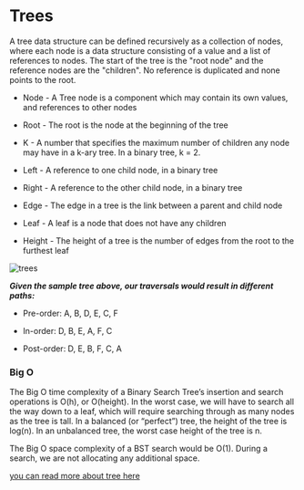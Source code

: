 # Trees 

A tree data structure can be defined recursively as a collection of nodes, where each node is a data structure consisting of a value and a list of references to nodes. The start of the tree is the "root node" and the reference nodes are the "children". No reference is duplicated and none points to the root.



- Node - A Tree node is a component which may contain its own values, and references to other nodes
+ Root - The root is the node at the beginning of the tree
- K - A number that specifies the maximum number of children any node may have in a k-ary tree. In a binary tree, k = 2.
+ Left - A reference to one child node, in a binary tree
- Right - A reference to the other child node, in a binary tree
+ Edge - The edge in a tree is the link between a parent and child node
- Leaf - A leaf is a node that does not have any children
+ Height - The height of a tree is the number of edges from the root to the furthest leaf


![trees](https://miro.medium.com/max/975/1*PWJiwTxRdQy8A_Y0hAv5Eg.png)



***Given the sample tree above, our traversals would result in different paths:***

+ Pre-order: A, B, D, E, C, F
- In-order: D, B, E, A, F, C
+ Post-order: D, E, B, F, C, A


### Big O

The Big O time complexity of a Binary Search Tree’s insertion and search operations is O(h), or O(height). In the worst case, we will have to search all the way down to a leaf, which will require searching through as many nodes as the tree is tall. In a balanced (or “perfect”) tree, the height of the tree is log(n). In an unbalanced tree, the worst case height of the tree is n.

The Big O space complexity of a BST search would be O(1). During a search, we are not allocating any additional space.


[you can read more about tree here](https://codefellows.github.io/common_curriculum/data_structures_and_algorithms/Code_401/class-15/resources/Trees.html)

